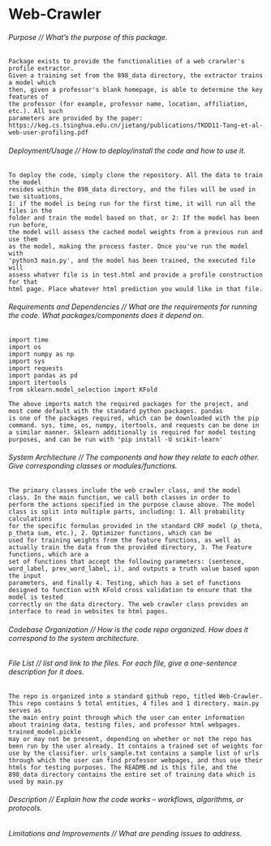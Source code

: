 # Web-Crawler

###### Purpose // What’s the purpose of this package.

```
Package exists to provide the functionalities of a web crarwler's profile extractor. 
Given a training set from the 898_data directory, the extractor trains a model which 
then, given a professor's blank homepage, is able to determine the key features of 
the professor (for example, professor name, location, affiliation, etc.). All such 
parameters are provided by the paper: https://keg.cs.tsinghua.edu.cn/jietang/publications/TKDD11-Tang-et-al-web-user-profiling.pdf
```

###### Deployment/Usage // How to deploy/install the code and how to use it.

```
To deploy the code, simply clone the repository. All the data to train the model 
resides within the 898_data directory, and the files will be used in two situations, 
1: if the model is being run for the first time, it will run all the files in the 
folder and train the model based on that, or 2: If the model has been run before, 
the model will assess the cached model weights from a previous run and use them 
as the model, making the process faster. Once you've run the model with 
'python3 main.py', and the model has been trained, the executed file will 
assess whatver file is in test.html and provide a profile construction for that 
html page. Place whatever html prediction you would like in that file. 
```

###### Requirements and Dependencies // What are the requirements for running the code. What packages/components does it depend on.

```
import time
import os
import numpy as np
import sys
import requests
import pandas as pd
import itertools
from sklearn.model_selection import KFold

The above imports match the required packages for the project, and most come default with the standard python packages. pandas
is one of the packages required, which can be downloaded with the pip command. sys, time, os, numpy, itertools, and requests can be done in a similar manner. Sklearn additionally is required for model testing purposes, and can be run with 'pip install -U scikit-learn'
```

###### System Architecture // The components and how they relate to each other. Give corresponding classes or modules/functions.

```
The primary classes include the web crawler class, and the model class. In the main function, we call both classes in order to
perform the actions specified in the purpose clause above. The model class is split into multiple parts, including: 1. All probability calculations
for the specific formulas provided in the standard CRF model (p_theta, p_theta sum, etc.), 2. Optimizer functions, which can be 
used for training weights from the feature functions, as well as actually train the data from the provided directory, 3. The Feature functions, which are a 
set of functions that accept the following parameters: (sentence, word_label, prev_word_label, i), and outputs a truth value based upon the input 
parameters, and finally 4. Testing, which has a set of functions designed to function with KFold cross validation to ensure that the model is tested 
correctly on the data directory. The web crawler class provides an interface to read in websites to html pages.
```

###### Codebase Organization // How is the code repo organized. How does it correspond to the system architecture.



###### File List // list and link to the files. For each file, give a one-sentence description for it does.

```
The repo is organized into a standard github repo, titled Web-Crawler. This repo contains 5 total entities, 4 files and 1 directory. main.py serves as 
the main entry point through which the user can enter information about training data, testing files, and professor html webpages. trained_model.pickle
may or may not be present, depending on whether or not the repo has been run by the user already. It contains a trained set of weights for use by the classifier. urls_sample.txt contains a sample list of urls through which the user can find professor webpages, and thus use their htmls for testing purposes. The README.md is this file, and the 898_data directory contains the entire set of training data which is used by main.py
```

###### Description // Explain how the code works – workflows, algorithms, or protocols.



###### Limitations and Improvements // What are pending issues to address.


